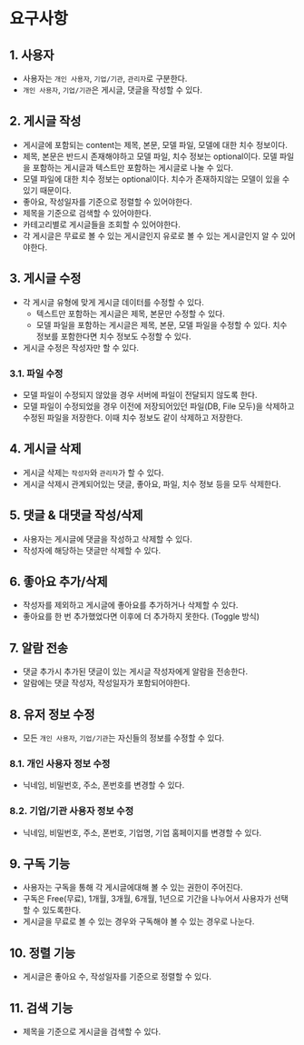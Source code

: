 # 요구사항

## 1. 사용자
- 사용자는 `개인 사용자`, `기업/기관`, `관리자`로 구분한다.
- `개인 사용자`, `기업/기관`은 게시글, 댓글을 작성할 수 있다. 

## 2. 게시글 작성
- 게시글에 포함되는 content는 제목, 본문, 모델 파일, 모델에 대한 치수 정보이다.
- 제목, 본문은 반드시 존재해야하고 모델 파일, 치수 정보는 optional이다. 모델 파일을 포함하는 게시글과 텍스트만 포함하는 게시글로 나눌 수 있다.
- 모델 파일에 대한 치수 정보는 optional이다. 치수가 존재하지않는 모델이 있을 수 있기 때문이다.
- 좋아요, 작성일자를 기준으로 정렬할 수 있어야한다.
- 제목을 기준으로 검색할 수 있어야한다.
- 카테고리별로 게시글들을 조회할 수 있어야한다.
- 각 게시글은 무료로 볼 수 있는 게시글인지 유로로 볼 수 있는 게시글인지 알 수 있어야한다.

## 3. 게시글 수정
- 각 게시글 유형에 맞게 게시글 데이터를 수정할 수 있다.
  - 텍스트만 포함하는 게시글은 제목, 본문만 수정할 수 있다.
  - 모델 파일을 포함하는 게시글은 제목, 본문, 모델 파일을 수정할 수 있다. 치수 정보를 포함한다면 치수 정보도 수정할 수 있다.
- 게시글 수정은 작성자만 할 수 있다.

### 3.1. 파일 수정
- 모델 파일이 수정되지 않았을 경우 서버에 파일이 전달되지 않도록 한다.
- 모델 파일이 수정되었을 경우 이전에 저장되어있던 파일(DB, File 모두)을 삭제하고 수정된 파일을 저장한다. 이때 치수 정보도 같이 삭제하고 저장한다.

## 4. 게시글 삭제
- 게시글 삭제는 `작성자`와 `관리자`가 할 수 있다.
- 게시글 삭제시 관계되어있는 댓글, 좋아요, 파일, 치수 정보 등을 모두 삭제한다.

## 5. 댓글 & 대댓글 작성/삭제
- 사용자는 게시글에 댓글을 작성하고 삭제할 수 있다.
- 작성자에 해당하는 댓글만 삭제할 수 있다.

## 6. 좋아요 추가/삭제
- 작성자를 제외하고 게시글에 좋아요를 추가하거나 삭제할 수 있다.
- 좋아요를 한 번 추가했었다면 이후에 더 추가하지 못한다. (Toggle 방식)

## 7. 알람 전송
- 댓글 추가시 추가된 댓글이 있는 게시글 작성자에게 알람을 전송한다.
- 알람에는 댓글 작성자, 작성일자가 포함되어야한다.

## 8. 유저 정보 수정
- 모든 `개인 사용자`, `기업/기관`는 자신들의 정보를 수정할 수 있다.

### 8.1. 개인 사용자 정보 수정
- 닉네임, 비밀번호, 주소, 폰번호를 변경할 수 있다.

### 8.2. 기업/기관 사용자 정보 수정
- 닉네임, 비밀번호, 주소, 폰번호, 기업명, 기업 홈페이지를 변경할 수 있다.

## 9. 구독 기능
- 사용자는 구독을 통해 각 게시글에대해 볼 수 있는 권한이 주어진다.
- 구독은 Free(무료), 1개월, 3개월, 6개월, 1년으로 기간을 나누어서 사용자가 선택할 수 있도록한다.
- 게시글을 무료로 볼 수 있는 경우와 구독해야 볼 수 있는 경우로 나눈다.

## 10. 정렬 기능
- 게시글은 좋아요 수, 작성일자를 기준으로 정렬할 수 있다.

## 11. 검색 기능
- 제목을 기준으로 게시글을 검색할 수 있다.
